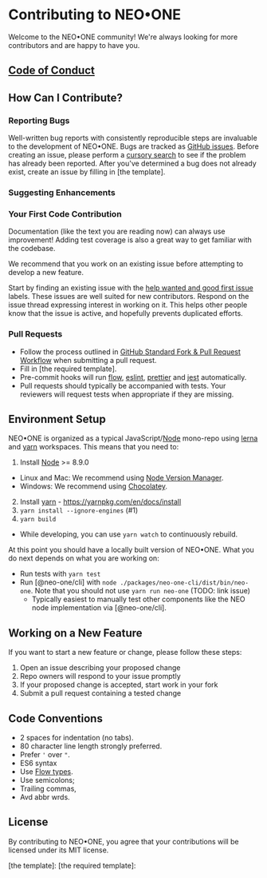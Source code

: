# Contributing to NEO•ONE

Welcome to the NEO•ONE community! We're always looking for more contributors and are happy to have you.

## [Code of Conduct](./CODE_OF_CODUNCT.md)

## How Can I Contribute?

### Reporting Bugs

Well-written bug reports with consistently reproducible steps are invaluable to the development of NEO•ONE. Bugs are tracked as [GitHub issues]. Before creating an issue, please perform a [cursory search] to see if the problem has already been reported. After you've determined a bug does not already exist, create an issue by filling in [the template].

### Suggesting Enhancements



### Your First Code Contribution

Documentation (like the text you are reading now) can always use improvement! Adding test coverage is also a great way to get familiar with the codebase.

We recommend that you work on an existing issue before attempting to develop a new feature.

Start by finding an existing issue with the [help wanted and good first issue] labels. These issues are well suited for new contributors. Respond on the issue thread expressing interest in working on it. This helps other people know that the issue is active, and hopefully prevents duplicated efforts.

### Pull Requests

- Follow the process outlined in [GitHub Standard Fork & Pull Request Workflow] when submitting a pull request.
- Fill in [the required template].
- Pre-commit hooks will run [flow], [eslint], [prettier] and [jest] automatically.
- Pull requests should typically be accompanied with tests. Your reviewers will request tests when appropriate if they are missing.

## Environment Setup

NEO•ONE is organized as a typical JavaScript/[Node] mono-repo using [lerna] and [yarn] workspaces. This means that you need to:

1. Install [Node] >= 8.9.0
  - Linux and Mac: We recommend using [Node Version Manager].
  - Windows: We recommend using [Chocolatey].
2. Install [yarn] - https://yarnpkg.com/en/docs/install
3. `yarn install --ignore-engines` (#1)
4. `yarn build`
  - While developing, you can use `yarn watch` to continuously rebuild.

At this point you should have a locally built version of NEO•ONE. What you do next depends on what you are working on:

- Run tests with `yarn test`
- Run [@neo-one/cli] with `node ./packages/neo-one-cli/dist/bin/neo-one`. Note that you should not use `yarn run neo-one` (TODO: link issue)
  - Typically easiest to manually test other components like the NEO node implementation via [@neo-one/cli].


## Working on a New Feature

If you want to start a new feature or change, please follow these steps:

1. Open an issue describing your proposed change
2. Repo owners will respond to your issue promptly
3. If your proposed change is accepted, start work in your fork
4. Submit a pull request containing a tested change

## Code Conventions

- 2 spaces for indentation (no tabs).
- 80 character line length strongly preferred.
- Prefer `'` over `"`.
- ES6 syntax
- Use [Flow types](http://flowtype.org/).
- Use semicolons;
- Trailing commas,
- Avd abbr wrds.

## License

By contributing to NEO•ONE, you agree that your contributions will be licensed
under its MIT license.

[Node]: https://nodejs.org/en/
[Node Version Manager]: https://github.com/creationix/nvm
[Chocolatey]: https://chocolatey.org/
[flow]: https://flow.org/
[eslint]: https://eslint.org/
[prettier]: https://prettier.io/
[jest]: https://facebook.github.io/jest/
[lerna]: https://github.com/lerna/lerna
[yarn]: https://yarnpkg.com/en/
[GitHub Standard Fork & Pull Request Workflow]: https://gist.github.com/Chaser324/ce0505fbed06b947d962
[help wanted and good first issue]: https://github.com/neo-one-suite/neo-one/issues?utf8=%E2%9C%93&q=is%3Aopen+label%3Ahelp%20wanted+label%3Agood%20first%20issue
[help wanted]: https://github.com/neo-one-suite/neo-one/issues?q=is%3Aopen+is%3Aissue+label%3Ahelp%20wanted
[cursory search]: https://github.com/neo-one-suite/neo-one/issues?q=is%3Aopen+is%3Aissue+label%3Abug
[GitHub issues]: https://guides.github.com/features/issues/
[the template]:
[the required template]:
